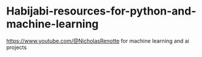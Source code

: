 # Habijabi-resources-for-python-and-machine-learning

https://www.youtube.com/@NicholasRenotte for machine learning and ai projects


